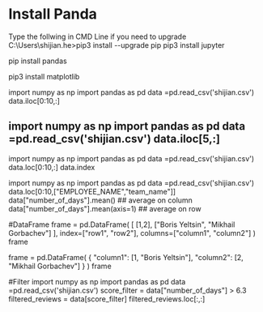 # Install Panda

Type the follwing in CMD Line if you need to upgrade 
C:\Users\shijian.he>pip3 install --upgrade pip
pip3 install jupyter

pip install pandas

pip3 install matplotlib


import numpy as np
import pandas as pd
data =pd.read_csv('shijian.csv')
data.iloc[0:10,:]

import numpy as np
import pandas as pd
data =pd.read_csv('shijian.csv')
data.iloc[5,:]
---------------------------
import numpy as np
import pandas as pd
data =pd.read_csv('shijian.csv')
data.loc[0:10,:]
data.index

import numpy as np
import pandas as pd
data =pd.read_csv('shijian.csv')
data.loc[0:10,["EMPLOYEE_NAME","team_name"]]
data["number_of_days"].mean() ## average on column
data["number_of_days"].mean(axis=1) ## average on row

#DataFrame
frame = pd.DataFrame(
    [
        [1,2],
        ["Boris Yeltsin", "Mikhail Gorbachev"]
    ],
    index=["row1", "row2"],
    columns=["column1", "column2"]
)
frame

frame = pd.DataFrame(
    {
        "column1": [1, "Boris Yeltsin"],
        "column2": [2, "Mikhail Gorbachev"]
    }
)
frame

#Filter
import numpy as np
import pandas as pd
data =pd.read_csv('shijian.csv')
score_filter = data["number_of_days"] > 6.3
filtered_reviews = data[score_filter]
filtered_reviews.loc[:,:]
